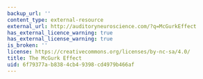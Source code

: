 ```yaml
---
backup_url: ''
content_type: external-resource
external_url: http://auditoryneuroscience.com/?q=McGurkEffect
has_external_licence_warning: true
has_external_license_warning: true
is_broken: ''
license: https://creativecommons.org/licenses/by-nc-sa/4.0/
title: The McGurk Effect
uid: 6f79377a-b838-4cb4-9398-cd4979b466af
---
```

